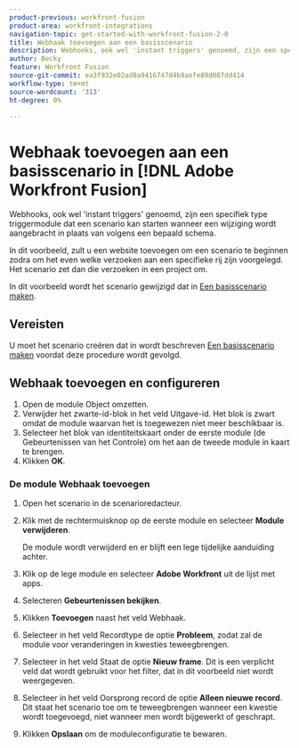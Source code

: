```yaml
---
product-previous: workfront-fusion
product-area: workfront-integrations
navigation-topic: get-started-with-workfront-fusion-2-0
title: Webhaak toevoegen aan een basisscenario
description: Webhooks, ook wel 'instant triggers' genoemd, zijn een specifiek type triggermodule dat een scenario kan starten wanneer een wijziging wordt aangebracht in plaats van volgens een bepaald schema.
author: Becky
feature: Workfront Fusion
source-git-commit: ea3f932e02ad8a9416747d4b9aefe89d087dd414
workflow-type: tm+mt
source-wordcount: '313'
ht-degree: 0%

---
```


# Webhaak toevoegen aan een basisscenario in [!DNL Adobe Workfront Fusion]

Webhooks, ook wel &#39;instant triggers&#39; genoemd, zijn een specifiek type triggermodule dat een scenario kan starten wanneer een wijziging wordt aangebracht in plaats van volgens een bepaald schema.

In dit voorbeeld, zult u een website toevoegen om een scenario te beginnen zodra om het even welke verzoeken aan een specifieke rij zijn voorgelegd. Het scenario zet dan die verzoeken in een project om.

In dit voorbeeld wordt het scenario gewijzigd dat in [Een basisscenario maken](/help/quicksilver/workfront-fusion/get-started/build-practice-scenarios/create-simple-scenario.md).

## Vereisten

U moet het scenario creëren dat in wordt beschreven [Een basisscenario maken](/help/quicksilver/workfront-fusion/get-started/build-practice-scenarios/create-simple-scenario.md) voordat deze procedure wordt gevolgd.

## Webhaak toevoegen en configureren

1. Open de module Object omzetten.
1. Verwijder het zwarte-id-blok in het veld Uitgave-id. Het blok is zwart omdat de module waarvan het is toegewezen niet meer beschikbaar is.
1. Selecteer het blok van identiteitskaart onder de eerste module (de Gebeurtenissen van het Controle) om het aan de tweede module in kaart te brengen.
1. Klikken **OK**.

### De module Webhaak toevoegen

1. Open het scenario in de scenarioredacteur.
1. Klik met de rechtermuisknop op de eerste module en selecteer **Module verwijderen**.

   De module wordt verwijderd en er blijft een lege tijdelijke aanduiding achter.

1. Klik op de lege module en selecteer **Adobe Workfront** uit de lijst met apps.
1. Selecteren **Gebeurtenissen bekijken**.
1. Klikken **Toevoegen** naast het veld Webhaak.
1. Selecteer in het veld Recordtype de optie **Probleem**, zodat zal de module voor veranderingen in kwesties teweegbrengen.
1. Selecteer in het veld Staat de optie **Nieuw frame**. Dit is een verplicht veld dat wordt gebruikt voor het filter, dat in dit voorbeeld niet wordt weergegeven.
1. Selecteer in het veld Oorsprong record de optie **Alleen nieuwe record**. Dit staat het scenario toe om te teweegbrengen wanneer een kwestie wordt toegevoegd, niet wanneer men wordt bijgewerkt of geschrapt.
1. Klikken **Opslaan** om de moduleconfiguratie te bewaren.


